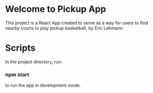 # Welcome to Pickup App

This project is a React App created to serve as a way for users to find nearby courts to play pickup basketball, by Eric Lehmann.

# Scripts

In the project directory, run: 

### npm start

to run the app in development mode. 